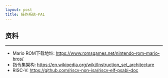 ```yaml
---
layout: post
title: 操作系统-PA1
---
```



## 资料

---

- Mario ROM下载地址: https://www.romsgames.net/nintendo-rom-mario-bros/
- 指令集架构: https://en.wikipedia.org/wiki/Instruction_set_architecture
- RISC-V: https://github.com/riscv-non-isa/riscv-elf-psabi-doc